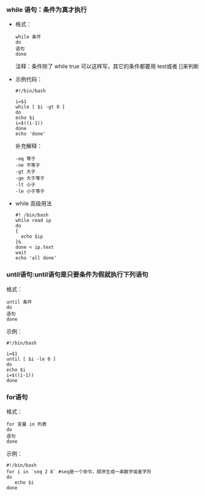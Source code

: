 ### while 语句：条件为真才执行
- 格式：
  ```
  while 条件
  do
  语句
  done
  ```
  注释：条件除了 while true 可以这样写，其它的条件都要用 test或者 []来判断


- 示例代码：
  ```
  #!/bin/bash

  i=$1
  while [ $i -gt 0 ]
  do
  echo $i
  i=$((i-1))
  done
  echo 'done'
  ```

  补充解释：
  ```
  -eq 等于
  -ne 不等于
  -gt 大于
  -ge 大于等于
  -lt 小于
  -le 小于等于
  ```

- while 高级用法
  ```SHELL
  #! /bin/bash
  while read ip
  do
  {
    echo $ip
  }&
  done < ip.text
  wait
  echo 'all done'
  ```

### until语句:until语句是只要条件为假就执行下列语句
格式：
```
until 条件
do
语句
done
```

示例：
```
#!/bin/bash

i=$1
until [ $i -le 0 ]
do
echo $i
i=$((i-1))
done
```



### for语句
格式：
```
for 变量 in 列表
do
语句
done
```

示例：
```
#!/bin/bash
for i in `seq 2 8` #seq是一个命令，顺序生成一串数字或者字符
do
   echo $i
done
```
